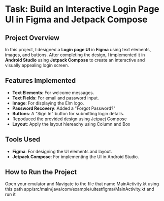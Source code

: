 # Task: Build an Interactive Login Page UI in Figma and Jetpack Compose

## Project Overview
In this project, I designed a **Login page UI** in **Figma** using text elements, images, and buttons. After completing the design, I implemented it in **Android Studio** using **Jetpack Compose** to create an interactive and visually appealing login screen.

## Features Implemented
- **Text Elements**: For welcome messages.
- **Text Fields**: For email and password input.
- **Image**: For displaying the Elm logo.
- **Password Recovery**: Added a "Forgot Password?"
- **Buttons**: A "Sign In" button for submitting login details.
- Repoduced the provided design using Jetpacj Compose
- **Layout**: Apply the layout hiereachy using Column and Box 

## Tools Used
- **Figma**: For designing the UI elements and layout.
- **Jetpack Compose**: For implementing the UI in Android Studio.

## How to Run the Project

Open your emulator and Navigate to the file that name MainActivity.kt using this path app/src/main/java/com/example/uitestfigma/MainActivity.kt and run it




